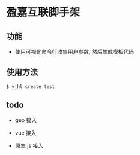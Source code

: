 # 盈嘉互联脚手架
## 功能

- 使用可视化命令行收集用户参数, 然后生成模板代码

## 使用方法

```shell
$ yjhl create test
```

## todo

- geo 接入

- vue 接入

- 原生 js 接入

